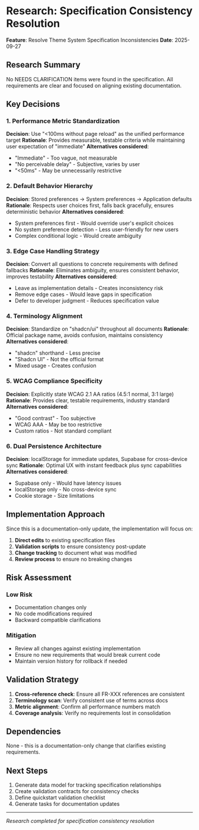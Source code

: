 # Research: Specification Consistency Resolution

**Feature**: Resolve Theme System Specification Inconsistencies
**Date**: 2025-09-27

## Research Summary

No NEEDS CLARIFICATION items were found in the specification. All requirements are clear and focused on aligning existing documentation.

## Key Decisions

### 1. Performance Metric Standardization
**Decision**: Use "<100ms without page reload" as the unified performance target
**Rationale**: Provides measurable, testable criteria while maintaining user expectation of "immediate"
**Alternatives considered**:
- "Immediate" - Too vague, not measurable
- "No perceivable delay" - Subjective, varies by user
- "<50ms" - May be unnecessarily restrictive

### 2. Default Behavior Hierarchy
**Decision**: Stored preferences → System preferences → Application defaults
**Rationale**: Respects user choices first, falls back gracefully, ensures deterministic behavior
**Alternatives considered**:
- System preferences first - Would override user's explicit choices
- No system preference detection - Less user-friendly for new users
- Complex conditional logic - Would create ambiguity

### 3. Edge Case Handling Strategy
**Decision**: Convert all questions to concrete requirements with defined fallbacks
**Rationale**: Eliminates ambiguity, ensures consistent behavior, improves testability
**Alternatives considered**:
- Leave as implementation details - Creates inconsistency risk
- Remove edge cases - Would leave gaps in specification
- Defer to developer judgment - Reduces specification value

### 4. Terminology Alignment
**Decision**: Standardize on "shadcn/ui" throughout all documents
**Rationale**: Official package name, avoids confusion, maintains consistency
**Alternatives considered**:
- "shadcn" shorthand - Less precise
- "Shadcn UI" - Not the official format
- Mixed usage - Creates confusion

### 5. WCAG Compliance Specificity
**Decision**: Explicitly state WCAG 2.1 AA ratios (4.5:1 normal, 3:1 large)
**Rationale**: Provides clear, testable requirements, industry standard
**Alternatives considered**:
- "Good contrast" - Too subjective
- WCAG AAA - May be too restrictive
- Custom ratios - Not standard compliant

### 6. Dual Persistence Architecture
**Decision**: localStorage for immediate updates, Supabase for cross-device sync
**Rationale**: Optimal UX with instant feedback plus sync capabilities
**Alternatives considered**:
- Supabase only - Would have latency issues
- localStorage only - No cross-device sync
- Cookie storage - Size limitations

## Implementation Approach

Since this is a documentation-only update, the implementation will focus on:

1. **Direct edits** to existing specification files
2. **Validation scripts** to ensure consistency post-update
3. **Change tracking** to document what was modified
4. **Review process** to ensure no breaking changes

## Risk Assessment

### Low Risk
- Documentation changes only
- No code modifications required
- Backward compatible clarifications

### Mitigation
- Review all changes against existing implementation
- Ensure no new requirements that would break current code
- Maintain version history for rollback if needed

## Validation Strategy

1. **Cross-reference check**: Ensure all FR-XXX references are consistent
2. **Terminology scan**: Verify consistent use of terms across docs
3. **Metric alignment**: Confirm all performance numbers match
4. **Coverage analysis**: Verify no requirements lost in consolidation

## Dependencies

None - this is a documentation-only change that clarifies existing requirements.

## Next Steps

1. Generate data model for tracking specification relationships
2. Create validation contracts for consistency checks
3. Define quickstart validation checklist
4. Generate tasks for documentation updates

---
*Research completed for specification consistency resolution*